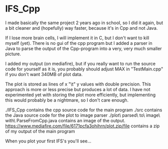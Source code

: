# IFS_Cpp
I made basically the same project 2 years ago in school, so I did it again, but a bit cleaner and (hopefully) way faster, because it's in Cpp and not Java.

If I lose more brain cells, I will implement it in C, but I don't want to kill myself (yet).
There is no gui of the cpp program but I added a parser in Java to parse the output of the Cpp-program into a very, very much smaller picture.

I added my output (on mediafire), but if you really want to run the source code for yourself as it is, you probably should adjust MAX in "TestMain.cpp" if you don't want 340MB of plot data.

The plot is stored as lines of x "\t" y values with double precision.
This approach is more or less precise but produces a lot of data.
I have not experimented yet with storing the plot more efficiently, but implementing this would probably be a nightmare, so I don't care enough.

./IFS_Cpp contains the cpp source code for the main program
./src contains the Java source code for the plot to image parser
./plot\ parsed\ to\ image\ with\ ParseFromCpp.java contains an image of the output.
https://www.mediafire.com/file/6171pcfa3ohihrn/plot.zip/file contains a zip of my output of the main program

When you plot your first IFS's you'll see...
